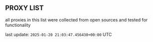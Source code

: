 ## PROXY LIST

all proxies in this list were collected from open sources and tested for functionality

last update: `2025-01-20 21:03:47.456430+00:00` UTC